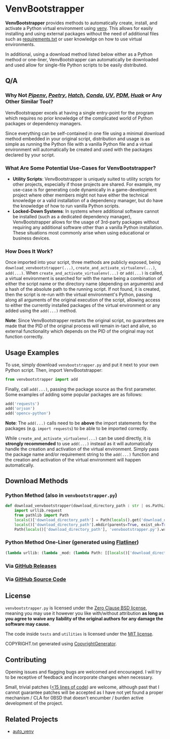 # VenvBootstrapper
**VenvBootstrapper** provides methods to automatically create, install, and activate a Python virtual environment using [venv](https://docs.python.org/3/library/venv.html). This allows for easily installing and using external packages without the need of additional files such as [requirements.txt](https://pip.pypa.io/en/stable/reference/requirements-file-format/) or user knowledge on how to use virtual environments.

In additional, using a download method listed below either as a Python method or one-liner, VenvBootstrapper can automatically be downloaded and used allow for single-file Python scripts to be easily distributed.

## Q/A
### Why Not *[Pipenv](https://pipenv.pypa.io/en/latest/)*, *[Poetry](https://python-poetry.org/docs/)*, *[Hatch](https://hatch.pypa.io/latest/)*, *[Conda](https://docs.conda.io/projects/conda/en/latest/index.html)*, *[UV](https://docs.astral.sh/uv/)*, *[PDM](https://pdm-project.org/en/latest/)*, *[Huak](https://cnpryer.github.io/huak/)* or Any Other Similar Tool?
VenvBootstrapper excels at having a single entry-point for the program which requires no prior knowledge of the complicated world of Python packages or dependency managers.

Since everything can be self-contained in one file using a minimal download method embedded in your original script, distribution and usage is as simple as running the Python file with a vanilla Python file and a virtual environment will automatically be created and used with the packages declared by your script.

### What Are Some Potential Use-Cases for VenvBootstrapper?
- **Utility Scripts**: VenvBootstrapper is uniquely suited to utility scripts for other projects, especially if those projects are shared. For example, my use-case is for generating code dynamically in a game-development project where other members might not have either the technical knowledge or a valid installation of a dependency manager, but do have the knowledge of how to run vanilla Python scripts.
- **Locked-Down Systems**: In systems where additional software cannot be installed (such as a dedicated dependency manager), VenvBootstrapper allows for the usage of 3rd-party packages without requiring any additional software other than a vanilla Python installation. These situations most commonly arise when using educational or business devices.

### How Does It Work?
Once imported into your script, three methods are publicly exposed, being `download_venvbootstrapper(...)`, `create_and_activate_virtualenv(...)`, `add(...)`. When `create_and_activate_virtualenv(...)` or `add(...)` is called, a virtual environment is searched for with the name being a combination of either the script name or the directory name (depending on arguments) and a hash of the absolute path to the running script. If not found, it is created, then the script is re-run with the virtual environment's Python, passing along all arguments of the original execution of the script, allowing access to either the currently installed packages of the virtual environment or any added using the `add(...)` method.

**Note**: Since VenvBootstrapper restarts the original script, no guarantees are made that the PID of the original process will remain in-tact and alive, so external functionality which depends on the PID of the original may not function correctly.

## Usage Examples
To use, simply download `venvbootstrapper.py` and put it next to your own Python script. Then, import VenvBootstrapper:
```python
from venvbootstrapper import add
```

Finally, call `add(...)`, passing the package source as the first parameter. Some examples of adding some popular packages are as follows:
```python
add('requests')
add('orjson')
add('opencv-python')
```

**Note**: The `add(...)` calls need to be **above** the import statements for the packages (e.g. `import requests`) to be able to be imported correctly.

While `create_and_activate_virtualenv(...)` can be used directly, it is **strongly recommended** to use `add(...)` instead as it will automatically handle the creation and activation of the virtual environment. Simply pass the package name and/or requirement string to the `add(...)` function and the creation and activation of the virtual environment will happen automatically.

## Download Methods
### Python Method (also in `venvbootstrapper.py`)
```python
def download_venvbootstrapper(download_directory_path : str | os.PathLike | None = None):
	import urllib.request
	from pathlib import Path
	locals()['download_directory_path'] = Path(locals().get('download_directory_path', Path.cwd()))
	locals()['download_directory_path'].mkdir(parents=True, exist_ok=True)
	Path(locals()['download_directory_path'], 'venvbootstrapper.py').write_bytes(urllib.request.build_opener(urllib.request.HTTPCookieProcessor()).open(fullurl='https://raw.githubusercontent.com/CamarataM/VenvBootstrapper/refs/heads/main/venvbootstrapper/venvbootstrapper.py').read())
```

### Python Method One-Liner (generated using [Flatliner](https://github.com/hhc97/flatliner-src))
```python
(lambda urllib: (lambda _mod: (lambda Path: [[locals()['download_directory_path'].mkdir(parents=True, exist_ok=True), Path(locals()['download_directory_path'], 'venvbootstrapper.py').write_bytes(urllib.request.build_opener(urllib.request.HTTPCookieProcessor()).open(fullurl='https://raw.githubusercontent.com/CamarataM/VenvBootstrapper/refs/heads/main/venvbootstrapper/venvbootstrapper.py').read())][-1] for locals()['download_directory_path'] in [Path(locals().get('download_directory_path', Path.cwd()))]][0])(_mod.Path))(__import__('pathlib', {}, {}, ['Path'])))(__import__('urllib.request'))
```

### Via [GitHub Releases](https://github.com/CamarataM/VenvBootstrapper/releases/latest)

### Via [GitHub Source Code](https://github.com/CamarataM/VenvBootstrapper/blob/main/venvbootstrapper/venvbootstrapper.py)

## License
`venvbootstrapper.py` is licensed under the [Zero Clause BSD license](https://landley.net/toybox/license.html), meaning you may use it however you like with/without attribution **as long as you agree to waive any liability of the original authors for any damage the software may cause**.

The code inside `tests` and `utilities` is licensed under the [MIT license](https://opensource.org/license/MIT).

COPYRIGHT.txt generated using [CopyrightGenerator](https://github.com/CamarataM/CopyrightGenerator).

## Contributing
Opening issues and flagging bugs are welcomed and encouraged. I will try to be receptive of feedback and incorporate changes when necessary.

Small, trivial patches ([<15 lines of code](https://www.gnu.org/prep/maintain/maintain.html#Legally-Significant)) are welcome, although past that I cannot guarantee patches will be accepted as I have not yet found a proper mechanism / CLA for 0BSD that doesn't encumber / burden active development of the project.

## Related Projects
- [auto_venv](https://github.com/amal-khailtash/auto_venv)